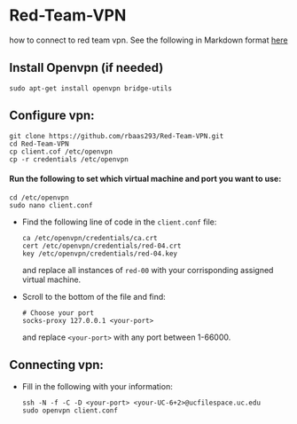 # Red-Team-VPN
how to connect to red team vpn.
See the following in Markdown format [here](https://github.com/rbaas293/Red-Team-VPN)
## Install Openvpn (if needed)
`sudo apt-get install openvpn bridge-utils`

## Configure vpn:
```
git clone https://github.com/rbaas293/Red-Team-VPN.git
cd Red-Team-VPN
cp client.cof /etc/openvpn
cp -r credentials /etc/openvpn
```
#### Run the following to set which virtual machine and port you want to use:
```
cd /etc/openvpn
sudo nano client.conf
```
* Find the following line of code in the `client.conf` file:
    ```
    ca /etc/openvpn/credentials/ca.crt
    cert /etc/openvpn/credentials/red-04.crt
    key /etc/openvpn/credentials/red-04.key
     ```
    and replace all instances of `red-00` with your corrisponding assigned virtual machine.

* Scroll to the bottom of the file and find:
    ```
    # Choose your port
    socks-proxy 127.0.0.1 <your-port>
    ```
    and replace `<your-port>` with any port between 1-66000.

## Connecting vpn:
* Fill in the following with your information:
    ```
    ssh -N -f -C -D <your-port> <your-UC-6+2>@ucfilespace.uc.edu
    sudo openvpn client.conf
    ```



